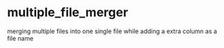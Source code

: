 # multiple_file_merger
merging multiple files into one single file while adding a extra column as a file name
